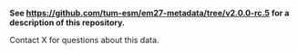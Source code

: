 **See https://github.com/tum-esm/em27-metadata/tree/v2.0.0-rc.5 for a description of this repository.**

Contact X for questions about this data.
